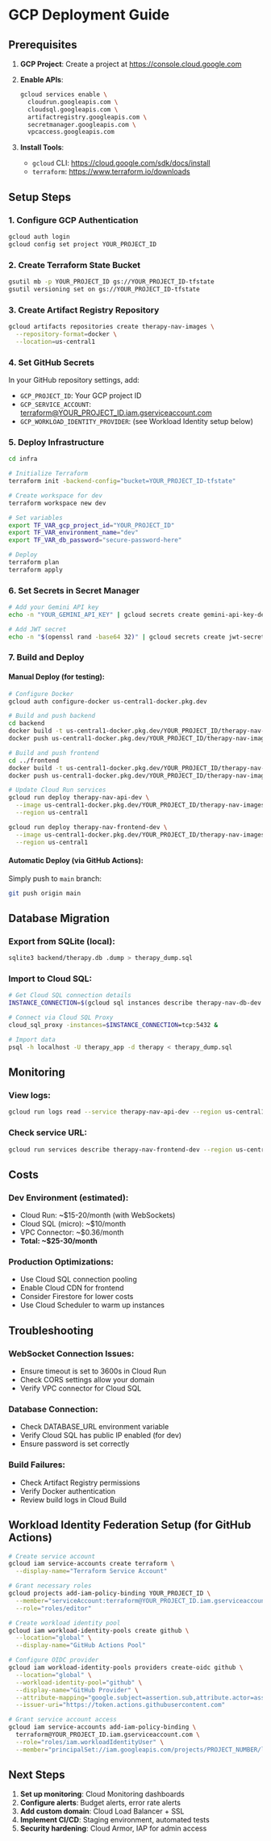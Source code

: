 # GCP Deployment Guide

## Prerequisites

1. **GCP Project**: Create a project at https://console.cloud.google.com
2. **Enable APIs**:
   ```bash
   gcloud services enable \
     cloudrun.googleapis.com \
     cloudsql.googleapis.com \
     artifactregistry.googleapis.com \
     secretmanager.googleapis.com \
     vpcaccess.googleapis.com
   ```

3. **Install Tools**:
   - `gcloud` CLI: https://cloud.google.com/sdk/docs/install
   - `terraform`: https://www.terraform.io/downloads

## Setup Steps

### 1. Configure GCP Authentication

```bash
gcloud auth login
gcloud config set project YOUR_PROJECT_ID
```

### 2. Create Terraform State Bucket

```bash
gsutil mb -p YOUR_PROJECT_ID gs://YOUR_PROJECT_ID-tfstate
gsutil versioning set on gs://YOUR_PROJECT_ID-tfstate
```

### 3. Create Artifact Registry Repository

```bash
gcloud artifacts repositories create therapy-nav-images \
  --repository-format=docker \
  --location=us-central1
```

### 4. Set GitHub Secrets

In your GitHub repository settings, add:
- `GCP_PROJECT_ID`: Your GCP project ID
- `GCP_SERVICE_ACCOUNT`: terraform@YOUR_PROJECT_ID.iam.gserviceaccount.com
- `GCP_WORKLOAD_IDENTITY_PROVIDER`: (see Workload Identity setup below)

### 5. Deploy Infrastructure

```bash
cd infra

# Initialize Terraform
terraform init -backend-config="bucket=YOUR_PROJECT_ID-tfstate"

# Create workspace for dev
terraform workspace new dev

# Set variables
export TF_VAR_gcp_project_id="YOUR_PROJECT_ID"
export TF_VAR_environment_name="dev"
export TF_VAR_db_password="secure-password-here"

# Deploy
terraform plan
terraform apply
```

### 6. Set Secrets in Secret Manager

```bash
# Add your Gemini API key
echo -n "YOUR_GEMINI_API_KEY" | gcloud secrets create gemini-api-key-dev --data-file=-

# Add JWT secret
echo -n "$(openssl rand -base64 32)" | gcloud secrets create jwt-secret-dev --data-file=-
```

### 7. Build and Deploy

#### Manual Deploy (for testing):

```bash
# Configure Docker
gcloud auth configure-docker us-central1-docker.pkg.dev

# Build and push backend
cd backend
docker build -t us-central1-docker.pkg.dev/YOUR_PROJECT_ID/therapy-nav-images/api:latest .
docker push us-central1-docker.pkg.dev/YOUR_PROJECT_ID/therapy-nav-images/api:latest

# Build and push frontend
cd ../frontend
docker build -t us-central1-docker.pkg.dev/YOUR_PROJECT_ID/therapy-nav-images/frontend:latest .
docker push us-central1-docker.pkg.dev/YOUR_PROJECT_ID/therapy-nav-images/frontend:latest

# Update Cloud Run services
gcloud run deploy therapy-nav-api-dev \
  --image us-central1-docker.pkg.dev/YOUR_PROJECT_ID/therapy-nav-images/api:latest \
  --region us-central1

gcloud run deploy therapy-nav-frontend-dev \
  --image us-central1-docker.pkg.dev/YOUR_PROJECT_ID/therapy-nav-images/frontend:latest \
  --region us-central1
```

#### Automatic Deploy (via GitHub Actions):

Simply push to `main` branch:
```bash
git push origin main
```

## Database Migration

### Export from SQLite (local):
```bash
sqlite3 backend/therapy.db .dump > therapy_dump.sql
```

### Import to Cloud SQL:
```bash
# Get Cloud SQL connection details
INSTANCE_CONNECTION=$(gcloud sql instances describe therapy-nav-db-dev --format="value(connectionName)")

# Connect via Cloud SQL Proxy
cloud_sql_proxy -instances=$INSTANCE_CONNECTION=tcp:5432 &

# Import data
psql -h localhost -U therapy_app -d therapy < therapy_dump.sql
```

## Monitoring

### View logs:
```bash
gcloud run logs read --service therapy-nav-api-dev --region us-central1
```

### Check service URL:
```bash
gcloud run services describe therapy-nav-frontend-dev --region us-central1 --format="value(status.url)"
```

## Costs

### Dev Environment (estimated):
- Cloud Run: ~$15-20/month (with WebSockets)
- Cloud SQL (micro): ~$10/month
- VPC Connector: ~$0.36/month
- **Total: ~$25-30/month**

### Production Optimizations:
- Use Cloud SQL connection pooling
- Enable Cloud CDN for frontend
- Consider Firestore for lower costs
- Use Cloud Scheduler to warm up instances

## Troubleshooting

### WebSocket Connection Issues:
- Ensure timeout is set to 3600s in Cloud Run
- Check CORS settings allow your domain
- Verify VPC connector for Cloud SQL

### Database Connection:
- Check DATABASE_URL environment variable
- Verify Cloud SQL has public IP enabled (for dev)
- Ensure password is set correctly

### Build Failures:
- Check Artifact Registry permissions
- Verify Docker authentication
- Review build logs in Cloud Build

## Workload Identity Federation Setup (for GitHub Actions)

```bash
# Create service account
gcloud iam service-accounts create terraform \
  --display-name="Terraform Service Account"

# Grant necessary roles
gcloud projects add-iam-policy-binding YOUR_PROJECT_ID \
  --member="serviceAccount:terraform@YOUR_PROJECT_ID.iam.gserviceaccount.com" \
  --role="roles/editor"

# Create workload identity pool
gcloud iam workload-identity-pools create github \
  --location="global" \
  --display-name="GitHub Actions Pool"

# Configure OIDC provider
gcloud iam workload-identity-pools providers create-oidc github \
  --location="global" \
  --workload-identity-pool="github" \
  --display-name="GitHub Provider" \
  --attribute-mapping="google.subject=assertion.sub,attribute.actor=assertion.actor,attribute.repository=assertion.repository" \
  --issuer-uri="https://token.actions.githubusercontent.com"

# Grant service account access
gcloud iam service-accounts add-iam-policy-binding \
  terraform@YOUR_PROJECT_ID.iam.gserviceaccount.com \
  --role="roles/iam.workloadIdentityUser" \
  --member="principalSet://iam.googleapis.com/projects/PROJECT_NUMBER/locations/global/workloadIdentityPools/github/attribute.repository/YOUR_GITHUB_USERNAME/therapy-navigation-system"
```

## Next Steps

1. **Set up monitoring**: Cloud Monitoring dashboards
2. **Configure alerts**: Budget alerts, error rate alerts
3. **Add custom domain**: Cloud Load Balancer + SSL
4. **Implement CI/CD**: Staging environment, automated tests
5. **Security hardening**: Cloud Armor, IAP for admin access